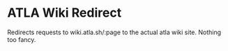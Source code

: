 # ATLA Wiki Redirect

Redirects requests to wiki.atla.sh/:page to the actual atla wiki site. Nothing too fancy.
